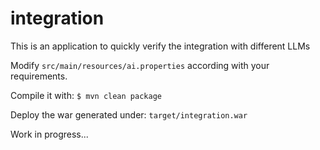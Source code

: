# integration
This is an application to quickly verify the integration with different LLMs

Modify `src/main/resources/ai.properties` according with your requirements.

Compile it with: `$ mvn clean package`

Deploy the war generated under: `target/integration.war`

Work in progress...